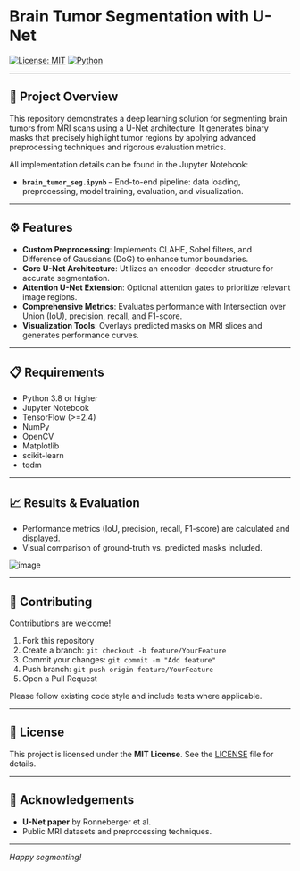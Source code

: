# Brain Tumor Segmentation with U-Net

[![License: MIT](https://img.shields.io/badge/License-MIT-yellow.svg)](LICENSE) [![Python](https://img.shields.io/badge/Python-3.8%2B-blue.svg)]()

---

## 🌟 Project Overview

This repository demonstrates a deep learning solution for segmenting brain tumors from MRI scans using a U-Net architecture. It generates binary masks that precisely highlight tumor regions by applying advanced preprocessing techniques and rigorous evaluation metrics.

All implementation details can be found in the Jupyter Notebook:

* **`brain_tumor_seg.ipynb`** – End-to-end pipeline: data loading, preprocessing, model training, evaluation, and visualization.

---

## ⚙️ Features

* **Custom Preprocessing**: Implements CLAHE, Sobel filters, and Difference of Gaussians (DoG) to enhance tumor boundaries.
* **Core U-Net Architecture**: Utilizes an encoder–decoder structure for accurate segmentation.
* **Attention U-Net Extension**: Optional attention gates to prioritize relevant image regions.
* **Comprehensive Metrics**: Evaluates performance with Intersection over Union (IoU), precision, recall, and F1-score.
* **Visualization Tools**: Overlays predicted masks on MRI slices and generates performance curves.

---

## 📋 Requirements

* Python 3.8 or higher
* Jupyter Notebook
* TensorFlow (>=2.4)
* NumPy
* OpenCV
* Matplotlib
* scikit-learn
* tqdm

---

## 📈 Results & Evaluation

- Performance metrics (IoU, precision, recall, F1-score) are calculated and displayed.
- Visual comparison of ground-truth vs. predicted masks included.

![image](https://github.com/user-attachments/assets/5c09c1f9-70d6-45cd-bb02-fbc033ced5ed)

---

## 🤝 Contributing

Contributions are welcome!

1. Fork this repository
2. Create a branch: `git checkout -b feature/YourFeature`
3. Commit your changes: `git commit -m "Add feature"`
4. Push branch: `git push origin feature/YourFeature`
5. Open a Pull Request

Please follow existing code style and include tests where applicable.

---

## 📜 License

This project is licensed under the **MIT License**. See the [LICENSE](LICENSE) file for details.

---

## 🙏 Acknowledgements

- **U-Net paper** by Ronneberger et al.
- Public MRI datasets and preprocessing techniques.

---

*Happy segmenting!*


